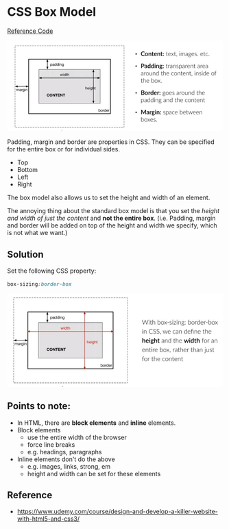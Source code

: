 # CSS Box Model

[Reference Code](https://github.com/koushik-ai-distsys/web-dev-toolbox/blob/master/html_css/projects/blog_post/style.css)

![Box Model](css_box_model_1.jpg)

Padding, margin and border are properties in CSS. They can be specified for the entire box or for individual sides.
- Top
- Bottom
- Left 
- Right

The box model also allows us to set the height and width of an element.

The annoying thing about the standard box model is that you set the *height and width of just the content* and **not the entire box**. (i.e. Padding, margin and border will be added on top of the height and width we specify, which is not what we want.)

## Solution
Set the following CSS property:
```css
box-sizing:border-box
```

![Border Box](css_box_model_2.jpg)

## **Points to note:**
- In HTML, there are **block elements** and **inline** elements.
- Block elements 
    - use the entire width of the browser
    - force line breaks
    - e.g. headings, paragraphs
- Inline elements don't do the above
    - e.g. images, links, strong, em
    - height and width can be set for these elements    

## Reference
- https://www.udemy.com/course/design-and-develop-a-killer-website-with-html5-and-css3/